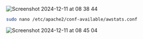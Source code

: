 

![Screenshot 2024-12-11 at 08 38 44](https://github.com/user-attachments/assets/e65887fa-cd56-47de-b65a-58fa4a13c040)

```bash
sudo nano /etc/apache2/conf-available/awstats.conf
```

![Screenshot 2024-12-11 at 08 45 04](https://github.com/user-attachments/assets/8947d2f6-e412-4327-ba65-9706277842bc)
